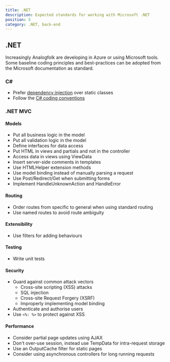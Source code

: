 ```yaml
---
title: .NET
description: Expected standards for working with Microsoft .NET
position: 5
category: .NET, back-end
---
```


## .NET

Increasingly Analogfolk are developing in Azure or using Microsoft tools. Some
baseline coding principles and best-practices can be adopted from the Microsoft
documentation as standard.

### C\#

- Prefer [dependency injection][ms-docs-di] over static classes
- Follow the [C# coding conventions][ms-docs-csharp]

### .NET MVC

#### Models

- Put all business logic in the model
- Put all validation logic in the model
- Define interfaces for data access
- Put HTML in views and partials and not in the controller
- Access data in views using ViewData
- Insert server-side comments in templates
- Use HTMLHelper extension methods
- Use model binding instead of manually parsing a request
- Use Post/Redirect/Get when submitting forms
- Implement HandleUnknownAction and HandleError

#### Routing

- Order routes from specific to general when using standard routing
- Use named routes to avoid route ambiguity

#### Extensibility

- Use filters for adding behaviours

#### Testing

- Write unit tests

#### Security

- Guard against common attack vectors
  - Cross-site scripting (XSS) attacks
  - SQL injection
  - Cross-site Request Forgery (XSRF)
  - Improperly implementing model binding
- Authenticate and authorise users
- Use `<%: %>` to protect against XSS

#### Performance

- Consider partial page updates using AJAX
- Don't over-use session, instead use TempData for intra-request storage
- Use an OutputCache filter for static pages
- Consider using asynchronous controllers for long running requests

[ms-docs-di]: https://docs.microsoft.com/en-us/aspnet/core/fundamentals/dependency-injection?view=aspnetcore-2.2
[ms-docs-csharp]: https://docs.microsoft.com/en-us/dotnet/csharp/programming-guide/inside-a-program/coding-conventions
